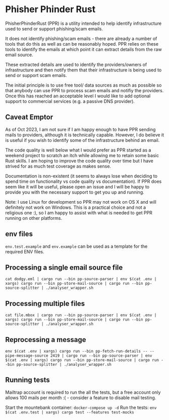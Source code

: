 # Phisher Phinder Rust

PhisherPhinderRust (PPR) is a utility intended to help identify infrastructure used to send or
support phishing/scam emails.

It does not identify phishing/scam emails - there are already a number of tools that do this as
well as can be reasonably hoped. PPR relies on these tools to identify the emails at which point it
can extract details from the raw email source.

These extracted details are used to identify the providers/owners of infrastructure and then notify
them that their infrastructure is being used to send or support scam emails. 

The initial principle is to use free tool/ data sources as much as possible so that anybody can
use PPR to process scam emails and notifiy the providers. Once this has reached an acceptable
level I would like to add optional support to commercial services (e.g. a passive DNS provider).

## Caveat Emptor

As of Oct 2023, I am not sure if I am happy enough to have PPR sending mails to providers, although
it is technically capable. However, I do believe it is useful if you wish to identify some of
the infrastructure behind an email.

The code quality is well below what I would prefer as PPR started as a weekend project to scratch an
itch while allowing me to retain some basic Rust skills. I am hoping to improve the code quality over
time but I have strived for as much test coverage as makes sense.

Documentation is non-existent (it seems to always lose when deciding to spend time on functionality
vs code quality vs documentation). If PPR does seem like it will be useful, please open an issue and
I will be happy to provide you with the necessary support to get you up and running.

Note: I use Linux for development so PPR may not work on OS X and will definitely not work on
Windows. This is a practical choice and not a religious one :), so I am happy to assist with what
is needed to get PPR running on other platforms.

## env files

`env.test.example` and `env.example` can be used as a template for the required ENV files.

## Processing a single email source file

`cat dodgy.eml | cargo run --bin pp-source-parser | env $(cat .env | xargs) cargo run --bin pp-store-mail-source | cargo run --bin pp-source-splitter | ./analyser_wrapper.sh`

## Processing multiple files

`cat file.mbox | cargo run --bin pp-source-parser | env $(cat .env | xargs) cargo run --bin pp-store-mail-source | cargo run --bin pp-source-splitter | ./analyser_wrapper.sh`

## Reprocessing a message

`env $(cat .env | xargs) cargo run --bin pp-fetch-run-details -- --pipe-message-source 2419 | cargo run --bin pp-source-parser | env $(cat .env | xargs) cargo run --bin pp-store-mail-source | cargo run --bin pp-source-splitter | ./analyser_wrapper.sh`

## Running tests

Mailtrap account is required to run the all the tests, but a free account only allows 100 mails
per month :( - consider a feature to disable mail testing.

Start the mountebank container: `docker-compose up -d`
Run the tests: `env $(cat .env.test | xargs) cargo test --features test-mocks`

